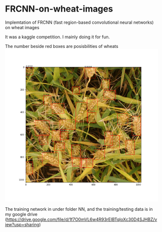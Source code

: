# FRCNN-on-wheat-images

Implemtation of FRCNN (fast region-based convolutional neural networks) on wheat images

It was a kaggle competition. I mainly doing it for fun. 

The number beside red boxes are posisbilities of wheats
![Train result](https://github.com/ShangChunLin/FRCNN-on-wheat-images/blob/main/FRCNN.png)

The training network in under folder NN, and the training/testing data is in my google drive (https://drive.google.com/file/d/1f7O0mVL6w4R93rEIBTqIoXc30D4SJHBZ/view?usp=sharing)
